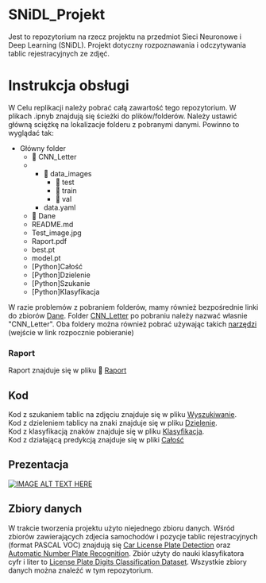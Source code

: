 # SNiDL_Projekt


Jest to repozytorium na rzecz projektu na przedmiot Sieci Neuronowe i Deep Learning (SNiDL). Projekt dotyczny rozpoznawania i odczytywania tablic rejestracyjnych ze zdjęć.


# Instrukcja obsługi 

W Celu replikacji należy pobrać całą zawartość tego repozytorium. W plikach .ipnyb znajdują się ścieżki do plików/folderów. Należy ustawić główną sciężkę na lokalizacje folderu z pobranymi danymi. Powinno to wyglądać tak:

- Główny folder
  - :file_folder: CNN_Letter
  - * :file_folder: data_images
      - :file_folder: test
      - :file_folder: train
      - :file_folder: val
    - data.yaml
  - :file_folder: Dane
  - README.md
  - Test_image.jpg
  - Raport.pdf 
  - best.pt
  - model.pt
  - [Python]Całość
  - [Python]Dzielenie
  - [Python]Szukanie
  - [Python]Klasyfikacja

 W razie problemów z pobraniem folderów, mamy również bezpośrednie linki do zbiorów [Dane](https://drive.google.com/file/d/1_FLU1zXT9rKYJLGNkzCDd0W6O1SSendz/view). Folder [CNN_Letter](https://www.kaggle.com/datasets/aladdinss/license-plate-digits-classification-dataset) po pobraniu należy nazwać własnie "CNN_Letter". Oba foldery można również pobrać używając takich [narzędzi](https://download-directory.github.io/?url=https%3A%2F%2Fgithub.com%2FMilegoDzionka%2FSNiDL_Projekt%2Ftree%2Fmain%2FDANE) (wejście w link rozpocznie pobieranie)
    

### Raport 
Raport znajduje się w pliku :notebook_with_decorative_cover: [Raport](Raport.pdf)

## Kod
Kod z szukaniem tablic na zdjęciu znajduje się w pliku [Wyszukiwanie]([Python]Szukanie.ipynb). <br />
Kod z dzieleniem tablicy na znaki znajduje się w pliku [Dzielenie]([Python]Dzielenie.ipynb). <br />
Kod z klasyfikacją znaków znajduje się w pliku [Klasyfikacja]([Python]Klasyfikacja.ipynb). <br />
Kod z działającą predykcją znajduje się w pliki [Całość]([Python]Całość.ipynb)

## Prezentacja

[![IMAGE ALT TEXT HERE](https://img.youtube.com/vi/dQw4w9WgXcQ/0.jpg)](https://www.youtube.com/watch?v=dQw4w9WgXcQ)


## Zbiory danych
W trakcie tworzenia projektu użyto niejednego zbioru danych. Wśród zbiorów zawierających zdjecia samochodów i pozycje tablic rejestracyjnych (format PASCAL VOC) znajdują się [Car License Plate Detection](https://www.kaggle.com/datasets/andrewmvd/car-plate-detection) oraz [Automatic Number Plate Recognition](https://www.kaggle.com/datasets/aslanahmedov/number-plate-detection). Zbiór użyty do nauki klasyfikatora cyfr i liter to [License Plate Digits Classification Dataset](https://www.kaggle.com/datasets/aladdinss/license-plate-digits-classification-dataset). Wszystkie zbiory danych można znaleźć w tym repozytorium.

